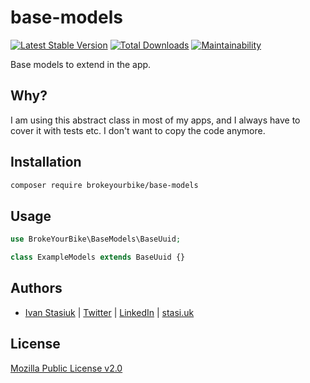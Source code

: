 # base-models

[![Latest Stable Version](https://img.shields.io/github/v/release/brokeyourbike/base-models-laravel)](https://github.com/brokeyourbike/base-models-laravel/releases)
[![Total Downloads](https://poser.pugx.org/brokeyourbike/base-models/downloads)](https://packagist.org/packages/brokeyourbike/base-models)
[![Maintainability](https://api.codeclimate.com/v1/badges/78d83e53fd3f89ed60e9/maintainability)](https://codeclimate.com/github/brokeyourbike/base-models-laravel/maintainability)

Base models to extend in the app.

## Why?

I am using this abstract class in most of my apps, and I always have to cover it with tests etc. I don't want to copy the code anymore.


## Installation

```bash
composer require brokeyourbike/base-models
```

## Usage

```php
use BrokeYourBike\BaseModels\BaseUuid;

class ExampleModels extends BaseUuid {}
```

## Authors
- [Ivan Stasiuk](https://github.com/brokeyourbike) | [Twitter](https://twitter.com/brokeyourbike) | [LinkedIn](https://www.linkedin.com/in/brokeyourbike) | [stasi.uk](https://stasi.uk)

## License
[Mozilla Public License v2.0](https://github.com/brokeyourbike/base-models-laravel/blob/main/LICENSE)

